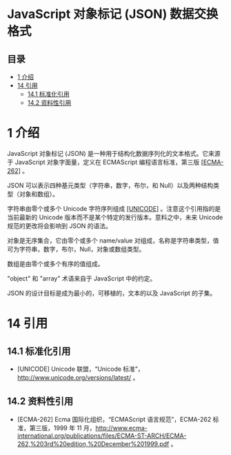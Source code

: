 # JavaScript 对象标记 (JSON) 数据交换格式

## 目录

* [1 介绍](#1)
* [14 引用](#14)
  * [14.1 标准化引用](#14.1)
  * [14.2 资料性引用](#14.2)

# <a name="1" /> 1 介绍

JavaScript 对象标记 (JSON) 是一种用于结构化数据序列化的文本格式。它来源于 JavaScript 对象字面量，定义在 ECMAScript 编程语言标准，第三版 [[ECMA-262]](ecma-262) 。

JSON 可以表示四种基元类型（字符串，数字，布尔，和 Null）以及两种结构类型（对象和数组）。

字符串由零个或多个 Unicode 字符序列组成 [[UNICODE]](unicode) 。注意这个引用指的是当前最新的 Unicode 版本而不是某个特定的发行版本。意料之中，未来 Unicode 规范的更改将会影响到 JSON 的语法。


对象是无序集合，它由零个或多个 name/value 对组成，名称是字符串类型，值可为字符串，数字，布尔，Null，对象或数组类型。

数组是由零个或多个有序的值组成。

"object" 和 "array" 术语来自于 JavaScript 中的约定。

JSON 的设计目标是成为最小的，可移植的，文本的以及 JavaScript 的子集。


# <a name="14" /> 14 引用

## <a name="14.1" /> 14.1 标准化引用

* <a name="unicode" />[UNICODE] Unicode 联盟，“Unicode 标准”，<http://www.unicode.org/versions/latest/> 。

## <a name="14.2" /> 14.2 资料性引用

* <a name="ecma-262" />[ECMA-262] Ecma 国际化组织，“ECMAScript 语言规范”，ECMA-262 标准，第三版，1999 年 11 月，<http://www.ecma-international.org/publications/files/ECMA-ST-ARCH/ECMA-262,%203rd%20edition,%20December%201999.pdf> 。